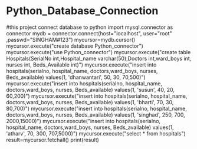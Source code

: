 # Python_Database_Connection
#this project connect database to python
import mysql.connector as connector
mydb = connector.connect(host="localhost", user="root" ,passwd="SINGHAM#123")
mycursor=mydb.cursor()
mycursor.execute("create database Python_connector")
mycursor.execute("use Python_connector")
mycursor.execute("create table Hospitals(SerialNo int,Hospital_name varchar(50),Doctors int,ward_boys int, nurses int, Beds_Available int)")
mycursor.execute("insert into hospitals(serialno, hospital_name, doctors,ward_boys, nurses, Beds_available) values(1, 'dhanwantari',  50, 30, 70,500)")
mycursor.execute("insert into hospitals(serialno, hospital_name, doctors,ward_boys, nurses, Beds_available) values(1, 'susun',  40, 20, 60,200)")
mycursor.execute("insert into hospitals(serialno, hospital_name, doctors,ward_boys, nurses, Beds_available) values(1, 'bharti',  70, 30, 80,700)")
mycursor.execute("insert into hospitals(serialno, hospital_name, doctors,ward_boys, nurses, Beds_available) values(1, 'singhad',  250, 700, 2000,15000)")
mycursor.execute("insert into hospitals(serialno, hospital_name, doctors,ward_boys, nurses, Beds_available) values(1, 'atharv',  70, 300, 707,5000)")
mycursor.execute("select * from hospitals")
result=mycursor.fetchall()
print(result)
